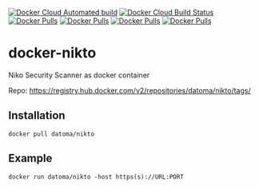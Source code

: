 [![Docker Cloud Automated build](https://img.shields.io/docker/cloud/automated/datoma/nikto?style=plastic)](https://hub.docker.com/r/datoma/nikto/) [![Docker Cloud Build Status](https://img.shields.io/docker/cloud/build/datoma/nikto?style=plastic)](https://hub.docker.com/r/datoma/nikto/) [![Docker Pulls](https://img.shields.io/docker/pulls/datoma/nikto?style=plastic)](https://hub.docker.com/r/datoma/nikto/) [![Docker Pulls](https://img.shields.io/docker/stars/datoma/nikto?style=plastic)](https://hub.docker.com/r/datoma/nikto/) [![Docker Pulls](https://img.shields.io/microbadger/layers/datoma/nikto?style=plastic)](https://hub.docker.com/r/datoma/nikto/) [![Docker Pulls](https://img.shields.io/microbadger/image-size/datoma/nikto?style=plastic)](https://hub.docker.com/r/datoma/nikto/)

# docker-nikto
Niko Security Scanner as docker container

Repo:
https://registry.hub.docker.com/v2/repositories/datoma/nikto/tags/

## Installation
`docker pull datoma/nikto`
## Example
`docker run datoma/nikto -host https(s)://URL:PORT`
